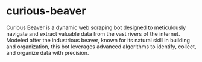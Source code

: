# curious-beaver
 Curious Beaver is a dynamic web scraping bot designed to meticulously navigate and extract valuable data from the vast rivers of the internet. Modeled after the industrious beaver, known for its natural skill in building and organization, this bot leverages advanced algorithms to identify, collect, and organize data with precision.
